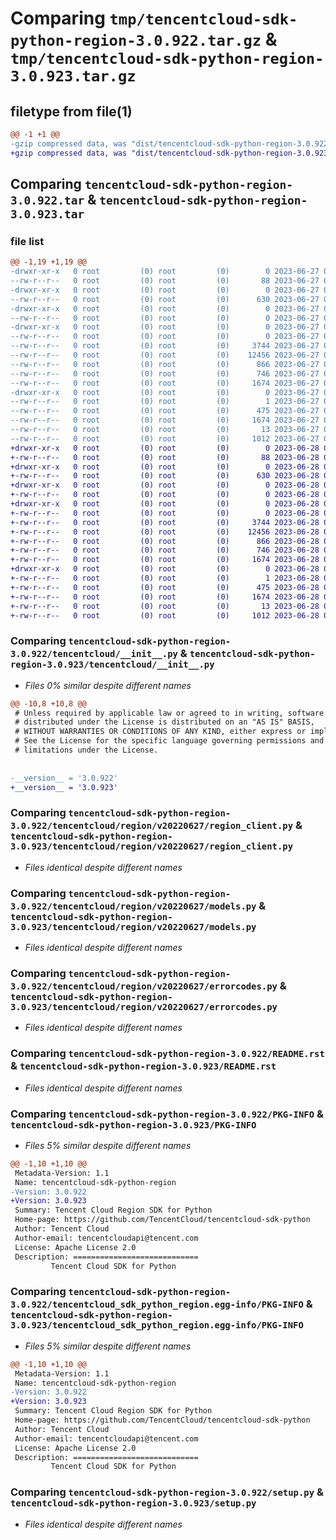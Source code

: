 # Comparing `tmp/tencentcloud-sdk-python-region-3.0.922.tar.gz` & `tmp/tencentcloud-sdk-python-region-3.0.923.tar.gz`

## filetype from file(1)

```diff
@@ -1 +1 @@
-gzip compressed data, was "dist/tencentcloud-sdk-python-region-3.0.922.tar", last modified: Tue Jun 27 00:31:01 2023, max compression
+gzip compressed data, was "dist/tencentcloud-sdk-python-region-3.0.923.tar", last modified: Wed Jun 28 00:33:26 2023, max compression
```

## Comparing `tencentcloud-sdk-python-region-3.0.922.tar` & `tencentcloud-sdk-python-region-3.0.923.tar`

### file list

```diff
@@ -1,19 +1,19 @@
-drwxr-xr-x   0 root         (0) root         (0)        0 2023-06-27 00:31:01.000000 tencentcloud-sdk-python-region-3.0.922/
--rw-r--r--   0 root         (0) root         (0)       88 2023-06-27 00:31:01.000000 tencentcloud-sdk-python-region-3.0.922/setup.cfg
-drwxr-xr-x   0 root         (0) root         (0)        0 2023-06-27 00:31:01.000000 tencentcloud-sdk-python-region-3.0.922/tencentcloud/
--rw-r--r--   0 root         (0) root         (0)      630 2023-06-27 00:31:01.000000 tencentcloud-sdk-python-region-3.0.922/tencentcloud/__init__.py
-drwxr-xr-x   0 root         (0) root         (0)        0 2023-06-27 00:31:01.000000 tencentcloud-sdk-python-region-3.0.922/tencentcloud/region/
--rw-r--r--   0 root         (0) root         (0)        0 2023-06-27 00:31:01.000000 tencentcloud-sdk-python-region-3.0.922/tencentcloud/region/__init__.py
-drwxr-xr-x   0 root         (0) root         (0)        0 2023-06-27 00:31:01.000000 tencentcloud-sdk-python-region-3.0.922/tencentcloud/region/v20220627/
--rw-r--r--   0 root         (0) root         (0)        0 2023-06-27 00:31:01.000000 tencentcloud-sdk-python-region-3.0.922/tencentcloud/region/v20220627/__init__.py
--rw-r--r--   0 root         (0) root         (0)     3744 2023-06-27 00:31:01.000000 tencentcloud-sdk-python-region-3.0.922/tencentcloud/region/v20220627/region_client.py
--rw-r--r--   0 root         (0) root         (0)    12456 2023-06-27 00:31:01.000000 tencentcloud-sdk-python-region-3.0.922/tencentcloud/region/v20220627/models.py
--rw-r--r--   0 root         (0) root         (0)      866 2023-06-27 00:31:01.000000 tencentcloud-sdk-python-region-3.0.922/tencentcloud/region/v20220627/errorcodes.py
--rw-r--r--   0 root         (0) root         (0)      746 2023-06-27 00:31:01.000000 tencentcloud-sdk-python-region-3.0.922/README.rst
--rw-r--r--   0 root         (0) root         (0)     1674 2023-06-27 00:31:01.000000 tencentcloud-sdk-python-region-3.0.922/PKG-INFO
-drwxr-xr-x   0 root         (0) root         (0)        0 2023-06-27 00:31:01.000000 tencentcloud-sdk-python-region-3.0.922/tencentcloud_sdk_python_region.egg-info/
--rw-r--r--   0 root         (0) root         (0)        1 2023-06-27 00:31:01.000000 tencentcloud-sdk-python-region-3.0.922/tencentcloud_sdk_python_region.egg-info/dependency_links.txt
--rw-r--r--   0 root         (0) root         (0)      475 2023-06-27 00:31:01.000000 tencentcloud-sdk-python-region-3.0.922/tencentcloud_sdk_python_region.egg-info/SOURCES.txt
--rw-r--r--   0 root         (0) root         (0)     1674 2023-06-27 00:31:01.000000 tencentcloud-sdk-python-region-3.0.922/tencentcloud_sdk_python_region.egg-info/PKG-INFO
--rw-r--r--   0 root         (0) root         (0)       13 2023-06-27 00:31:01.000000 tencentcloud-sdk-python-region-3.0.922/tencentcloud_sdk_python_region.egg-info/top_level.txt
--rw-r--r--   0 root         (0) root         (0)     1012 2023-06-27 00:31:01.000000 tencentcloud-sdk-python-region-3.0.922/setup.py
+drwxr-xr-x   0 root         (0) root         (0)        0 2023-06-28 00:33:26.000000 tencentcloud-sdk-python-region-3.0.923/
+-rw-r--r--   0 root         (0) root         (0)       88 2023-06-28 00:33:26.000000 tencentcloud-sdk-python-region-3.0.923/setup.cfg
+drwxr-xr-x   0 root         (0) root         (0)        0 2023-06-28 00:33:26.000000 tencentcloud-sdk-python-region-3.0.923/tencentcloud/
+-rw-r--r--   0 root         (0) root         (0)      630 2023-06-28 00:33:25.000000 tencentcloud-sdk-python-region-3.0.923/tencentcloud/__init__.py
+drwxr-xr-x   0 root         (0) root         (0)        0 2023-06-28 00:33:26.000000 tencentcloud-sdk-python-region-3.0.923/tencentcloud/region/
+-rw-r--r--   0 root         (0) root         (0)        0 2023-06-28 00:33:25.000000 tencentcloud-sdk-python-region-3.0.923/tencentcloud/region/__init__.py
+drwxr-xr-x   0 root         (0) root         (0)        0 2023-06-28 00:33:26.000000 tencentcloud-sdk-python-region-3.0.923/tencentcloud/region/v20220627/
+-rw-r--r--   0 root         (0) root         (0)        0 2023-06-28 00:33:25.000000 tencentcloud-sdk-python-region-3.0.923/tencentcloud/region/v20220627/__init__.py
+-rw-r--r--   0 root         (0) root         (0)     3744 2023-06-28 00:33:25.000000 tencentcloud-sdk-python-region-3.0.923/tencentcloud/region/v20220627/region_client.py
+-rw-r--r--   0 root         (0) root         (0)    12456 2023-06-28 00:33:25.000000 tencentcloud-sdk-python-region-3.0.923/tencentcloud/region/v20220627/models.py
+-rw-r--r--   0 root         (0) root         (0)      866 2023-06-28 00:33:25.000000 tencentcloud-sdk-python-region-3.0.923/tencentcloud/region/v20220627/errorcodes.py
+-rw-r--r--   0 root         (0) root         (0)      746 2023-06-28 00:33:25.000000 tencentcloud-sdk-python-region-3.0.923/README.rst
+-rw-r--r--   0 root         (0) root         (0)     1674 2023-06-28 00:33:26.000000 tencentcloud-sdk-python-region-3.0.923/PKG-INFO
+drwxr-xr-x   0 root         (0) root         (0)        0 2023-06-28 00:33:26.000000 tencentcloud-sdk-python-region-3.0.923/tencentcloud_sdk_python_region.egg-info/
+-rw-r--r--   0 root         (0) root         (0)        1 2023-06-28 00:33:26.000000 tencentcloud-sdk-python-region-3.0.923/tencentcloud_sdk_python_region.egg-info/dependency_links.txt
+-rw-r--r--   0 root         (0) root         (0)      475 2023-06-28 00:33:26.000000 tencentcloud-sdk-python-region-3.0.923/tencentcloud_sdk_python_region.egg-info/SOURCES.txt
+-rw-r--r--   0 root         (0) root         (0)     1674 2023-06-28 00:33:26.000000 tencentcloud-sdk-python-region-3.0.923/tencentcloud_sdk_python_region.egg-info/PKG-INFO
+-rw-r--r--   0 root         (0) root         (0)       13 2023-06-28 00:33:26.000000 tencentcloud-sdk-python-region-3.0.923/tencentcloud_sdk_python_region.egg-info/top_level.txt
+-rw-r--r--   0 root         (0) root         (0)     1012 2023-06-28 00:33:25.000000 tencentcloud-sdk-python-region-3.0.923/setup.py
```

### Comparing `tencentcloud-sdk-python-region-3.0.922/tencentcloud/__init__.py` & `tencentcloud-sdk-python-region-3.0.923/tencentcloud/__init__.py`

 * *Files 0% similar despite different names*

```diff
@@ -10,8 +10,8 @@
 # Unless required by applicable law or agreed to in writing, software
 # distributed under the License is distributed on an "AS IS" BASIS,
 # WITHOUT WARRANTIES OR CONDITIONS OF ANY KIND, either express or implied.
 # See the License for the specific language governing permissions and
 # limitations under the License.
 
 
-__version__ = '3.0.922'
+__version__ = '3.0.923'
```

### Comparing `tencentcloud-sdk-python-region-3.0.922/tencentcloud/region/v20220627/region_client.py` & `tencentcloud-sdk-python-region-3.0.923/tencentcloud/region/v20220627/region_client.py`

 * *Files identical despite different names*

### Comparing `tencentcloud-sdk-python-region-3.0.922/tencentcloud/region/v20220627/models.py` & `tencentcloud-sdk-python-region-3.0.923/tencentcloud/region/v20220627/models.py`

 * *Files identical despite different names*

### Comparing `tencentcloud-sdk-python-region-3.0.922/tencentcloud/region/v20220627/errorcodes.py` & `tencentcloud-sdk-python-region-3.0.923/tencentcloud/region/v20220627/errorcodes.py`

 * *Files identical despite different names*

### Comparing `tencentcloud-sdk-python-region-3.0.922/README.rst` & `tencentcloud-sdk-python-region-3.0.923/README.rst`

 * *Files identical despite different names*

### Comparing `tencentcloud-sdk-python-region-3.0.922/PKG-INFO` & `tencentcloud-sdk-python-region-3.0.923/PKG-INFO`

 * *Files 5% similar despite different names*

```diff
@@ -1,10 +1,10 @@
 Metadata-Version: 1.1
 Name: tencentcloud-sdk-python-region
-Version: 3.0.922
+Version: 3.0.923
 Summary: Tencent Cloud Region SDK for Python
 Home-page: https://github.com/TencentCloud/tencentcloud-sdk-python
 Author: Tencent Cloud
 Author-email: tencentcloudapi@tencent.com
 License: Apache License 2.0
 Description: ============================
         Tencent Cloud SDK for Python
```

### Comparing `tencentcloud-sdk-python-region-3.0.922/tencentcloud_sdk_python_region.egg-info/PKG-INFO` & `tencentcloud-sdk-python-region-3.0.923/tencentcloud_sdk_python_region.egg-info/PKG-INFO`

 * *Files 5% similar despite different names*

```diff
@@ -1,10 +1,10 @@
 Metadata-Version: 1.1
 Name: tencentcloud-sdk-python-region
-Version: 3.0.922
+Version: 3.0.923
 Summary: Tencent Cloud Region SDK for Python
 Home-page: https://github.com/TencentCloud/tencentcloud-sdk-python
 Author: Tencent Cloud
 Author-email: tencentcloudapi@tencent.com
 License: Apache License 2.0
 Description: ============================
         Tencent Cloud SDK for Python
```

### Comparing `tencentcloud-sdk-python-region-3.0.922/setup.py` & `tencentcloud-sdk-python-region-3.0.923/setup.py`

 * *Files identical despite different names*

